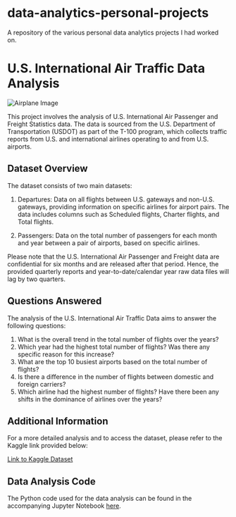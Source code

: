 # data-analytics-personal-projects
A repository of the various personal data analytics projects I had worked on.

# U.S. International Air Traffic Data Analysis

![Airplane Image](airplane_image.jpg) <!-- Replace with an appropriate image -->

This project involves the analysis of U.S. International Air Passenger and Freight Statistics data. The data is sourced from the U.S. Department of Transportation (USDOT) as part of the T-100 program, which collects traffic reports from U.S. and international airlines operating to and from U.S. airports.

## Dataset Overview

The dataset consists of two main datasets:

1. Departures: Data on all flights between U.S. gateways and non-U.S. gateways, providing information on specific airlines for airport pairs. The data includes columns such as Scheduled flights, Charter flights, and Total flights.

2. Passengers: Data on the total number of passengers for each month and year between a pair of airports, based on specific airlines.

Please note that the U.S. International Air Passenger and Freight data are confidential for six months and are released after that period. Hence, the provided quarterly reports and year-to-date/calendar year raw data files will lag by two quarters.

## Questions Answered

The analysis of the U.S. International Air Traffic Data aims to answer the following questions:

1. What is the overall trend in the total number of flights over the years?
2. Which year had the highest total number of flights? Was there any specific reason for this increase?
3. What are the top 10 busiest airports based on the total number of flights?
4. Is there a difference in the number of flights between domestic and foreign carriers?
5. Which airline had the highest number of flights? Have there been any shifts in the dominance of airlines over the years?

## Additional Information

For a more detailed analysis and to access the dataset, please refer to the Kaggle link provided below:

[Link to Kaggle Dataset](https://www.kaggle.com/datasets/parulpandey/us-international-air-traffic-data?resource=download&select=International_Report_Passengers.csv)

## Data Analysis Code

The Python code used for the data analysis can be found in the accompanying Jupyter Notebook [here](analysis.ipynb).



